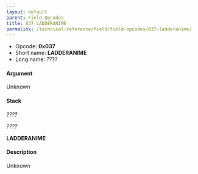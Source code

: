 ```yaml
---
layout: default
parent: Field Opcodes
title: 037_LADDERANIME
permalink: /technical-reference/field/field-opcodes/037-ladderanime/
---
```


-   Opcode: **0x037**
-   Short name: **LADDERANIME**
-   Long name: ????

#### Argument

Unknown

#### Stack

  
*????*

*????*

**LADDERANIME**

#### Description

Unknown
